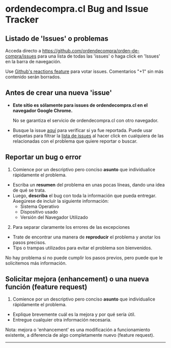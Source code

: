 # ordendecompra.cl Bug and Issue Tracker

## Listado de 'Issues' o problemas

Acceda directo a https://github.com/ordendecompra/orden-de-compra/issues para una lista de todas las 'issues' o haga click en 'Issues' en la barra de navegación.

Use [Github's reactions feature](https://github.com/blog/2119-add-reactions-to-pull-requests-issues-and-comments) para votar issues. Comentarios "+1" sin más contenido serán borrados.

## Antes de crear una nueva 'issue'

* **Este sitio es sólamente para issues de ordendecompra.cl en el navegador Google Chrome.**

    No se garantiza el servicio de ordendecompra.cl con otro navegador.

* Busque la issue [aquí](https://github.com/ordendecompra/orden-de-compra/search?q=&type=Issues) para verificar si ya fue reportada. Puede usar etiquetas para filtrar la [lista de issues](https://github.com/ordendecompra/orden-de-compra/issues) al hacer click en cualquiera de las relacionadas con el problema que quiere reportar o buscar.

## Reportar un bug o error

1.  Comience por un descriptivo pero conciso **asunto** que individualice rápidamente el problema.
*   Escriba un **resumen** del problema en unas pocas líneas, dando una idea de qué se trata.
*   Luego, **describa** el bug con toda la información que pueda entregar.
    Asegúrese de incluír la siguiente información:
    * Sistema Operativo
    * Dispositivo usado
    * Versión del Navegador Utilizado

2.  Para separar claramente los errores de las excepciones

*   Trate de encontrar una manera de **reproducir** el problema y anotar los pasos precisos.
*   Tips o trampas utilizados para evitar el problema son bienvenidos.

No hay problema si no puede cumplir los pasos previos, pero puede que le solicitemos más información.

## Solicitar mejora (enhancement) o una nueva función (feature request)

1.  Comience por un descriptivo pero conciso **asunto** que individualice rápidamente el problema.
*   Explique brevemente cuál es la mejora y por qué sería útil.
*   Entregue cualquier otra información necesaria.

Nota: mejora o 'enhancement' es una modificación a funcionamiento existente, a diferencia de algo completamente nuevo (feature request).

---